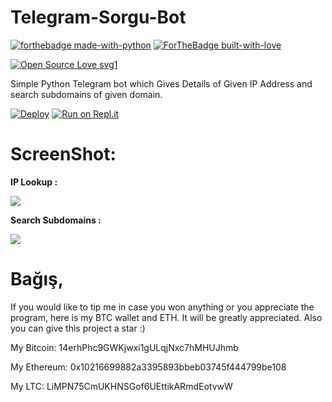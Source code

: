 # Telegram-Sorgu-Bot

[![forthebadge made-with-python](http://ForTheBadge.com/images/badges/made-with-python.svg)](https://www.python.org/)
[![ForTheBadge built-with-love](http://ForTheBadge.com/images/badges/built-with-love.svg)](https://github.com/Smug234/)</br>



[![Open Source Love svg1](https://badges.frapsoft.com/os/v1/open-source.png?v=103)](https://github.com/Smug234/Telegram-Sorgu-Bot)


Simple Python Telegram bot which Gives Details of Given IP Address and search subdomains of given domain.

[![Deploy](https://www.herokucdn.com/deploy/button.svg)](https://heroku.com/deploy) [![Run on Repl.it](https://repl.it/badge/github/itsAPK/Telegram-IP-Lookup-Bot)](https://repl.it/@SantaCruz/Telegram-IP-Lookup-Bot#bot.py)

# ScreenShot:
<b>IP Lookup :</b>

<img src="https://github.com/itsAPK/Telegram-IP-Lookup-Bot/blob/master/Screenshot%20(791).png">

<b>Search Subdomains :</b>

<img src="https://github.com/itsAPK/Telegram-IP-Lookup-Bot/blob/master/Screenshot%20(803).png">

# Bağış,
If you would like to tip me in case you won anything or you appreciate the program, here is my BTC wallet and ETH. It will be greatly appreciated. Also you can give this project a star :)

My Bitcoin: 14erhPhc9GWKjwxi1gULqjNxc7hMHUJhmb

My Ethereum: 0x10216699882a3395893bbeb03745f444799be108

My LTC: LiMPN75CmUKHNSGof6UEttikARmdEotvwW

